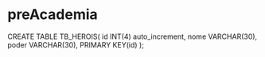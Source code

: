 # preAcademia
CREATE TABLE TB_HEROIS(
id INT(4) auto_increment,
nome VARCHAR(30),
poder VARCHAR(30),
PRIMARY KEY(id)
);